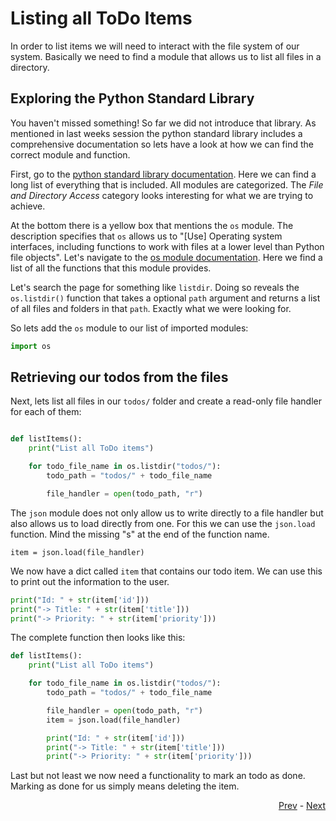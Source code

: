 # Listing all ToDo Items

In order to list items we will need to interact with the file system of our system. Basically we need to find a module that allows us to list all files in a directory. 

## Exploring the Python Standard Library
You haven't missed something! So far we did not introduce that library. As mentioned in last weeks session the python standard library includes a comprehensive documentation so lets have a look at how we can find the correct module and function. 

First, go to the [python standard library documentation](https://docs.python.org/3/library/). Here we can find a long list of 
everything that is included. All modules are categorized. The *File and Directory Access* category looks interesting for what we 
are trying to achieve. 

At the bottom there is a yellow box that mentions the `os` module. The description specifies that `os` allows us to "[Use] Operating system interfaces, including functions to work with files at a lower level than Python file objects". Let's navigate to the [os module documentation](https://docs.python.org/3/library/os.html#module-os). Here we find a list of all the functions that this module provides. 

Let's search the page for something like `listdir`. Doing so reveals the `os.listdir()` function that takes a optional `path` argument and returns a list of all files and folders in that `path`. Exactly what we were looking for. 

So lets add the `os` module to our list of imported modules:

```python
import os
```

## Retrieving our todos from the files
Next, lets list all files in our `todos/` folder and create a read-only file handler for each of them:

```python

def listItems():
    print("List all ToDo items")

    for todo_file_name in os.listdir("todos/"):
        todo_path = "todos/" + todo_file_name

        file_handler = open(todo_path, "r")
```

The `json` module does not only allow us to write directly to a file handler but also allows us to load directly from one. For this we can use the `json.load` function. Mind the missing "s" at the end of the function name. 

```
item = json.load(file_handler)
```

We now have a dict called `item` that contains our todo item. We can use this to print out the information to the user. 

```python
print("Id: " + str(item['id']))
print("-> Title: " + str(item['title']))
print("-> Priority: " + str(item['priority']))
```

The complete function then looks like this:

```python
def listItems():
    print("List all ToDo items")

    for todo_file_name in os.listdir("todos/"):
        todo_path = "todos/" + todo_file_name

        file_handler = open(todo_path, "r")
        item = json.load(file_handler)

        print("Id: " + str(item['id']))
        print("-> Title: " + str(item['title']))
        print("-> Priority: " + str(item['priority']))
```

Last but not least we now need a functionality to mark an todo as done. Marking as done for us simply means deleting the item. 

<div align="right">
   
   [Prev](create.md) - [Next](done.md)
</div>
